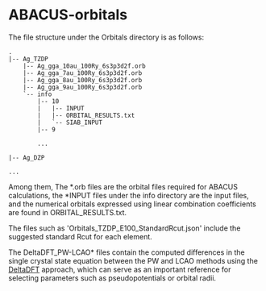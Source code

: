 # ABACUS-orbitals

The file structure under the Orbitals directory is as follows:

```
.
|-- Ag_TZDP
    |-- Ag_gga_10au_100Ry_6s3p3d2f.orb
    |-- Ag_gga_7au_100Ry_6s3p3d2f.orb
    |-- Ag_gga_8au_100Ry_6s3p3d2f.orb
    |-- Ag_gga_9au_100Ry_6s3p3d2f.orb
    `-- info
        |-- 10
        |   |-- INPUT
        |   |-- ORBITAL_RESULTS.txt
        |   `-- SIAB_INPUT
        |-- 9

        ...
        
|-- Ag_DZP

...

```

Among them, The *.orb files are the orbital files required for ABACUS calculations, the *INPUT files under the info directory are the input files, and the numerical orbitals expressed using linear combination coefficients are found in ORBITAL_RESULTS.txt.

The files such as 'Orbitals_TZDP_E100_StandardRcut.json' include the suggested standard Rcut for each element.

The DeltaDFT_PW-LCAO* files contain the computed differences in the single crystal state equation between the PW and LCAO methods using the [DeltaDFT](https://molmod.ugent.be/deltacodesdft) approach, which can serve as an important reference for selecting parameters such as pseudopotentials or orbital radii.

